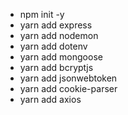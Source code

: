 - npm init -y
- yarn add express
- yarn add nodemon
- yarn add dotenv
- yarn add mongoose
- yarn add bcryptjs
- yarn add jsonwebtoken
- yarn add cookie-parser
- yarn add axios
